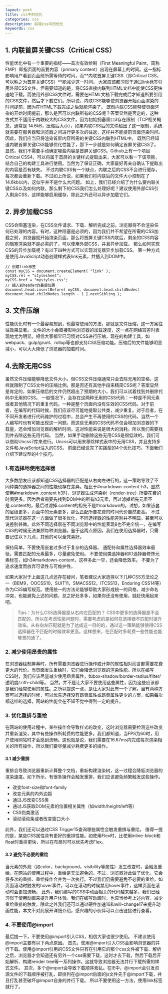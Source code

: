 ```yaml
---
layout: post
title: css中的优化
categories: css
description: 前端css中的优化
keywords: css
---
```


## 1. 内联首屏关键CSS（Critical CSS）

性能优化中有一个重要的指标——首次有效绘制（First Meaningful Paint，简称FMP）即指页面的首要内容（primary content）出现在屏幕上的时间。这一指标影响用户看到页面前所需等待的时间，而**内联首屏关键CSS（即Critical CSS，可以称之为首屏关键CSS）**能减少这一时间。
大家应该都习惯于通过link标签引用外部CSS文件。但需要知道的是，将CSS直接内联到HTML文档中能使CSS更快速地下载。而使用外部CSS文件时，需要在HTML文档下载完成后才知道所要引用的CSS文件，然后才下载它们。所以说，内联CSS能够使浏览器开始页面渲染的时间提前，因为在HTML下载完成之后就能渲染了。
既然内联CSS能够使页面渲染的开始时间提前，那么是否可以内联所有的CSS呢？答案显然是否定的，这种方式并不适用于内联较大的CSS文件。因为初始拥塞窗口3存在限制（TCP相关概念，通常是 14.6kB，压缩后大小），如果内联CSS后的文件超出了这一限制，系统就需要在服务器和浏览器之间进行更多次的往返，这样并不能提前页面渲染时间。因此，我们应当只将渲染首屏内容所需的关键CSS内联到HTML中。
既然已经知道内联首屏关键CSS能够优化性能了，那下一步就是如何确定首屏关键CSS了。显然，我们不需要手动确定哪些内容是首屏关键CSS。Github上有一个项目Critical CSS4，可以将属于首屏的关键样式提取出来，大家可以看一下该项目，结合自己的构建工具进行使用。当然为了保证正确，大家最好再亲自确认下提取出的内容是否有缺失。
不过内联CSS有一个缺点，内联之后的CSS不会进行缓存，每次都会重新下载。不过如上所说，如果我们将内联后的文件大小控制在了14.6kb以内，这似乎并不是什么大问题。
如上，我们已经介绍了为什么要内联关键CSS以及如何内联，那么剩下的CSS我们怎么处理好呢？建议使用外部CSS引入剩余CSS，这样能够启用缓存，除此之外还可以异步加载它们。

## 2. 异步加载CSS
CSS会阻塞渲染，在CSS文件请求、下载、解析完成之前，浏览器将不会渲染任何已处理的内容。有时，这种阻塞是必须的，因为我们并不希望在所需的CSS加载之前，浏览器就开始渲染页面。那么将首屏关键CSS内联后，剩余的CSS内容的阻塞渲染就不是必需的了，可以使用外部CSS，并且异步加载。
那么如何实现CSS的异步加载呢？有以下四种方式可以实现浏览器异步加载CSS。
第一种方式是使用JavaScript动态创建样式表link元素，并插入到DOM中。


````
// 创建link标签
const myCSS = document.createElement( "link" );
myCSS.rel = "stylesheet";
myCSS.href = "mystyles.css";
// 插入到header的最后位置
document.head.insertBefore( myCSS, document.head.childNodes[ document.head.childNodes.length - 1 ].nextSibling );
````


## 3. 文件压缩
性能优化时有一个最容易想到，也最常使用的方法，那就是文件压缩，这一方案往往效果显著。
文件的大小会直接影响浏览器的加载速度，这一点在网络较差时表现地尤为明显。相信大家都早已习惯对CSS进行压缩，现在的构建工具，如webpack、gulp/grunt、rollup等也都支持CSS压缩功能。压缩后的文件能够明显减小，可以大大降低了浏览器的加载时间。

## 4.去除无用CSS
虽然文件压缩能够降低文件大小。但CSS文件压缩通常只会去除无用的空格，这样就限制了CSS文件的压缩比例。那是否还有其他手段来精简CSS呢？答案显然是肯定的，如果压缩后的文件仍然超出了预期的大小，我们可以试着找到并删除代码中无用的CSS。
一般情况下，会存在这两种无用的CSS代码：一种是不同元素或者其他情况下的重复代码，一种是整个页面内没有生效的CSS代码。对于前者，在编写的代码时候，我们应该尽可能地提取公共类，减少重复。对于后者，在不同开发者进行代码维护的过程中，总会产生不再使用的CSS的代码，当然一个人编写时也有可能出现这一问题。而这些无用的CSS代码不仅会增加浏览器的下载量，还会增加浏览器的解析时间，这对性能来说是很大的消耗。所以我们需要找到并去除这些无用代码。
当然，如果手动删除这些无用CSS是很低效的。我们可以借助Uncss7库来进行。Uncss可以用来移除样式表中的无用CSS，并且支持多文件和JavaScript注入的CSS。
前面已经说完了实践型的4个优化技巧，下面我们介绍下建议型的4个技巧。

### 1.有选择地使用选择器
大多数朋友应该都知道CSS选择器的匹配是从右向左进行的，这一策略导致了不同种类的选择器之间的性能也存在差异。相比于#markdown-content-h3，显然使用#markdown .content h3时，浏览器生成渲染树（render-tree）所要花费的时间更多。因为后者需要先找到DOM中的所有h3元素，再过滤掉祖先元素不是.content的，最后过滤掉.content的祖先不是#markdown的。试想，如果嵌套的层级更多，页面中的元素更多，那么匹配所要花费的时间代价自然更高。
不过现代浏览器在这一方面做了很多优化，不同选择器的性能差别并不明显，甚至可以说差别甚微。此外不同选择器在不同浏览器中的性能表现8也不完全统一，在编写CSS的时候无法兼顾每种浏览器。鉴于这两点原因，我们在使用选择器时，只需要记住以下几点，其他的可以全凭喜好。

保持简单，不要使用嵌套过多过于复杂的选择器。
通配符和属性选择器效率最低，需要匹配的元素最多，尽量避免使用。
不要使用类选择器和ID选择器修饰元素标签，如h3#markdown-content，这样多此一举，还会降低效率。
不要为了追求速度而放弃可读性与可维护性。

如果大家对于上面这几点还存在疑问，笔者建议大家选择以下几种CSS方法论之一（BEM9，OOCSS10，SUIT11，SMACSS12，ITCSS13，Enduring CSS14等）作为CSS编写规范。使用统一的方法论能够帮助大家形成统一的风格，减少命名冲突，也能避免上述的问题，总之好处多多，如果你还没有使用，就赶快用起来吧。

>Tips：为什么CSS选择器是从右向左匹配的？
CSS中更多的选择器是不会匹配的，所以在考虑性能问题时，需要考虑的是如何在选择器不匹配时提升效率。从右向左匹配就是为了达成这一目的的，通过这一策略能够使得CSS选择器在不匹配的时候效率更高。这样想来，在匹配时多耗费一些性能也能够想的通了。

### 2. 减少使用昂贵的属性
在浏览器绘制屏幕时，所有需要浏览器进行操作或计算的属性相对而言都需要花费更大的代价。当页面发生重绘时，它们会降低浏览器的渲染性能。所以在编写CSS时，我们应该尽量减少使用昂贵属性，如box-shadow/border-radius/filter/透明度/:nth-child等。
当然，并不是让大家不要使用这些属性，因为这些应该都是我们经常使用的属性。之所以提这一点，是让大家对此有一个了解。当有两种方案可以选择的时候，可以优先选择没有昂贵属性或昂贵属性更少的方案，如果每次都这样的选择，网站的性能会在不知不觉中得到一定的提升。


### 3. 优化重排与重绘

在网站的使用过程中，某些操作会导致样式的改变，这时浏览器需要检测这些改变并重新渲染，其中有些操作所耗费的性能更多。我们都知道，当FPS为60时，用户使用网站时才会感到流畅。这也就是说，我们需要在16.67ms内完成每次渲染相关的所有操作，所以我们要尽量减少耗费更多的操作。

#### 3.1 减少重排
重排会导致浏览器重新计算整个文档，重新构建渲染树，这一过程会降低浏览器的渲染速度。如下所示，有很多操作会触发重排，我们应该避免频繁触发这些操作。

- 改变font-size和font-family
- 改变元素的内外边距
- 通过JS改变CSS类
- 通过JS获取DOM元素的位置相关属性（如width/height/left等）
- CSS伪类激活
- 滚动滚动条或者改变窗口大小

此外，我们还可以通过CSS Trigger15查询哪些属性会触发重排与重绘。
值得一提的是，某些CSS属性具有更好的重排性能。如使用Flex时，比使用inline-block和float时重排更快，所以在布局时可以优先考虑Flex。

#### 3.2 避免不必要的重绘

当元素的外观（如color，background，visibility等属性）发生改变时，会触发重绘。在网站的使用过程中，重绘是无法避免的。不过，浏览器对此做了优化，它会将多次的重排、重绘操作合并为一次执行。不过我们仍需要避免不必要的重绘，如页面滚动时触发的hover事件，可以在滚动的时候禁用hover事件，这样页面在滚动时会更加流畅。
此外，我们编写的CSS中动画相关的代码越来越多，我们已经习惯于使用动画来提升用户体验。我们在编写动画时，也应当参考上述内容，减少重绘重排的触发。除此之外我们还可以通过硬件加速16和will-change17来提升动画性能，本文不对此展开详细介绍，感兴趣的小伙伴可以点击链接进行查看。

### 4. 不要使用@import
最后提一下，不要使用@import引入CSS，相信大家也很少使用。
不建议使用@import主要有以下两点原因。
首先，使用@import引入CSS会影响浏览器的并行下载。使用@import引用的CSS文件只有在引用它的那个css文件被下载、解析之后，浏览器才会知道还有另外一个css需要下载，这时才去下载，然后下载后开始解析、构建render tree等一系列操作。这就导致浏览器无法并行下载所需的样式文件。
其次，多个@import会导致下载顺序紊乱。在IE中，@import会引发资源文件的下载顺序被打乱，即排列在@import后面的js文件先于@import下载，并且打乱甚至破坏@import自身的并行下载。
所以不要使用这一方法，使用link标签就行了。